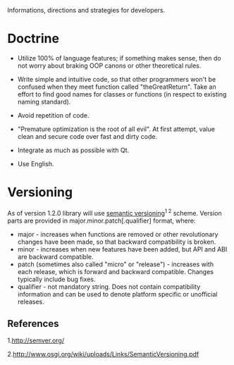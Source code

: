 Informations, directions and strategies for developers.


# Doctrine #

  * Utilize 100% of language features; if something makes sense, then do not worry about braking OOP canons or other theoretical rules.

  * Write simple and intuitive code, so that other programmers won't be confused when they meet function called "theGreatReturn". Take an effort to find good names for classes or functions (in respect to existing naming standard).

  * Avoid repetition of code.

  * "Premature optimization is the root of all evil". At first attempt, value clean and secure code over fast and dirty code.

  * Integrate as much as possible with Qt.

  * Use English.

# Versioning #

As of version 1.2.0 library will use [semantic versioning](#References.md)<sup>1 2</sup> scheme. Version parts are provided in major.minor.patch[.qualifier] format, where:
  * major - increases when functions are removed or other revolutionary changes have been made, so that backward compatibility is broken.
  * minor - increases when new features have been added, but API and ABI are backward compatible.
  * patch (sometimes also called "micro" or "release") - increases with each release, which is forward and backward compatible. Changes typically include bug fixes.
  * qualifier - not mandatory string. Does not contain compatibility information and can be used to denote platform specific or unofficial releases.

## References ##

<a>1.</a>http://semver.org/

<a>2.</a>http://www.osgi.org/wiki/uploads/Links/SemanticVersioning.pdf